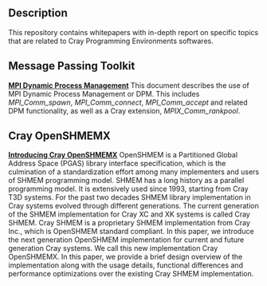 ## Description
This repository contains whitepapers with in-depth report on specific topics
that are related to Cray Programming Environments softwares.

## Message Passing Toolkit

[**MPI Dynamic Process Management**](https://github.com/PE-Cray/whitepapers/raw/master/mpt/mpi-spawn.doc)
This document describes the use of MPI Dynamic Process Management or DPM. This
includes _MPI\_Comm\_spawn_, _MPI\_Comm\_connect_, _MPI\_Comm\_accept_ and
related DPM functionality, as well as a Cray extension, _MPIX\_Comm\_rankpool_.

## Cray OpenSHMEMX

[**Introducing Cray OpenSHMEMX**](https://github.com/PE-Cray/whitepapers/raw/master/cray-openshmemx/introducing-cray-openshmemx.doc)
OpenSHMEM is a Partitioned Global Address Space (PGAS) library interface
specification, which is the culmination of a standardization effort among many
implementers and users of SHMEM programming model. SHMEM has a long history as
a parallel programming model. It is extensively used since 1993, starting from
Cray T3D systems. For the past two decades SHMEM library implementation in Cray
systems evolved through different generations. The current generation of the
SHMEM implementation for Cray XC and XK systems is called Cray SHMEM. Cray SHMEM
is a proprietary SHMEM implementation from Cray Inc., which is OpenSHMEM
standard compliant. In this paper, we introduce the next generation OpenSHMEM
implementation for current and future generation Cray systems. We call this new
implementation Cray OpenSHMEMX. In this paper, we provide a brief design
overview of the implementation along with the usage details, functional
differences and performance optimizations over the existing Cray SHMEM
implementation.

